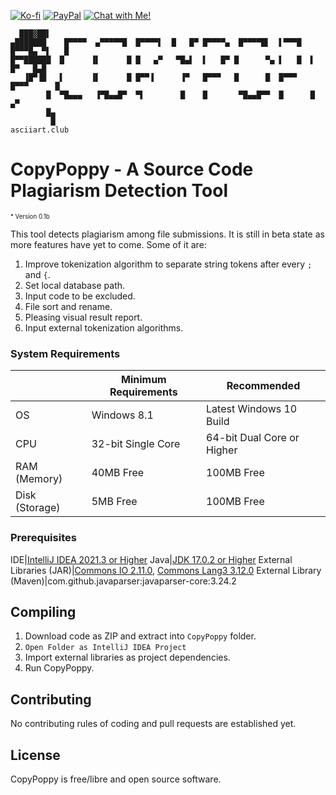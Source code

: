 [![Ko-fi](https://img.shields.io/badge/Support%20me%20on-Ko--fi-FF5E5B.svg?logo=ko-fi)](https://ko-fi.com/RisPNG)
[![PayPal](https://img.shields.io/badge/Donate%20on-PayPal-00457C.svg?logo=paypal)](https://paypal.me/itsris)
[![Chat with Me!](https://img.shields.io/badge/Discord-chat-7289da.svg?&logo=discord)](https://discord.gg/xnwRcyPn)

      ███▓██▌                                         
    ▄███████    █▀▀▀▀  ▄▀▀▀▀▀█  █▀▀▀▀▌  █   █▀ █▀▀▀▀▄  █▀▀▀▀█▌  ▌▀▀▀█  █▀▀▀█▄ ▀▌   █
    █▀▀██████  █      ▐▌      █ █   ▄▀   ▀█▄▌  ▌   █▀ █      ▀▄ ▌   █  ▌   █▀   █▄█
       ▐█▀▐█   ▌      ▐▌      █ █▀▀▐      ▐▀   █▀▀▀   █      █  █▀▀▀   █▀▀▀      █
            █  ▀█▄▄▄   ▐▀█▄▄█▀  ▀▌        █    █       ▀█▄▄█▀▀  █      █        ▄▀
            █▄
             █														asciiart.club

# CopyPoppy - A Source Code Plagiarism Detection Tool
<sub><sup>\* Version 0.1b </sub></sup>

This tool detects plagiarism among file submissions. It is still in beta state as more features have yet to come. Some of it are:

1. Improve tokenization algorithm to separate string tokens after every `;` and `{`.
1. Set local database path.
1. Input code to be excluded.
1. File sort and rename.
1. Pleasing visual result report.
1. Input external tokenization algorithms.

### System Requirements
 |Minimum Requirements|Recommended
----|----|----
OS|Windows 8.1|Latest Windows 10 Build
CPU|32-bit Single Core|64-bit Dual Core or Higher
RAM (Memory)|40MB Free|100MB Free
Disk (Storage)|5MB Free|100MB Free

### Prerequisites

IDE|[IntelliJ IDEA 2021.3 or Higher](https://www.jetbrains.com/idea/download)
Java|[JDK 17.0.2 or Higher](https://corretto.aws/downloads/latest/amazon-corretto-17-x64-windows-jdk.msi)
External Libraries (JAR)|[Commons IO 2.11.0](https://dlcdn.apache.org//commons/io/binaries/commons-io-2.11.0-bin.zip), [Commons Lang3 3.12.0](https://dlcdn.apache.org//commons/lang/binaries/commons-lang3-3.12.0-bin.zip)
External Library (Maven)|com.github.javaparser:javaparser-core:3.24.2

## Compiling

1. Download code as ZIP and extract into `CopyPoppy` folder.
1. `Open Folder as IntelliJ IDEA Project`
1. Import external libraries as project dependencies.
1. Run CopyPoppy.

## Contributing

No contributing rules of coding and pull requests are established yet.

## License

CopyPoppy is free/libre and open source software.